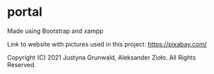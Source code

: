 # portal
Made using Bootstrap and xampp

Link to website with pictures used in this project:
https://pixabay.com/

Copyright (C) 2021 Justyna Grunwald, Aleksander Zioło. All Rights Reserved.
